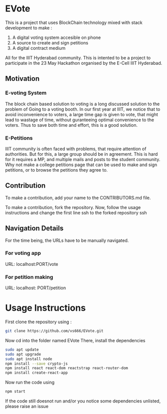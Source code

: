 # EVote

This is a project that uses BlockChain technology mixed with stack development to make : 
1. A digital voting system accesible on phone
2. A source to create and sign petitions
3. A digital contract medium

All for the IIIT Hyderabad community. This is intented to be a project to participate in the 23 May Hackathon organised by the E-Cell IIIT Hyderabad.

## Motivation

### E-voting System

The block chain based solution to voting is a long discussed solution to the problem of Going to a voting booth. In our first year at IIIT, we notice that to avoid inconvenience to voters, a large time gap is given to vote, that might lead to wastage of time, without guranteeing optimal convenience to the voters. Thus to save both time and effort, this is a good solution.

### E-Petitions

IIIT community is often faced with problems, that require attention of authorities. But for this, a large group should be in agreement. This is hard for it requires a MP, and multiple mails and posts to the student community. Why not make a college petitions page that can be used to make and sign petitions, or to browse the petitions they agree to.

## Contribution

To make a contribution, add your name to the CONTRIBUTORS.md file.

To make a contribution, fork the repository.
Now, follow the usage instructions and change the first line ssh to the forked repository ssh 

## Navigation Details

For the time being, the URLs have to be manually navigated.

### For voting app 
URL:  localhost:PORT/vote

### For petition making
URL: localhost: PORT/petition


# Usage Instructions

First clone the repository using : 
```bash
git clone https://github.com/vs666/EVote.git
```
Now cd into the folder named EVote
There, install the dependencies

 ```bash
 sudo apt update
 sudo apt upgrade
 sudo apt install node
 npm install --save crypto-js
 npm install react react-dom reactstrap react-router-dom 
 npm install create-react-app
 ```
Now run the code using 

```bash
npm start
```

If the code still doesnot run and/or you notice some dependencies unlisted, please raise an issue
